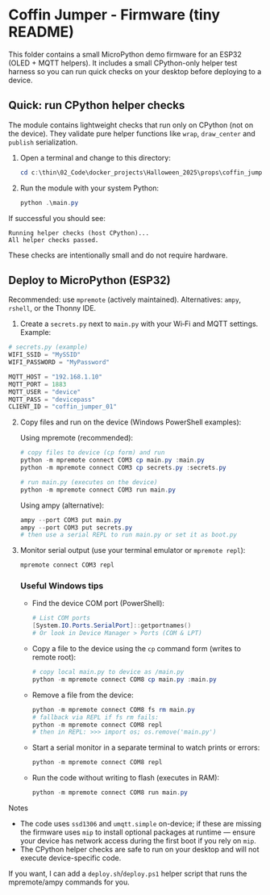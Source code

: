 # Coffin Jumper - Firmware (tiny README)

This folder contains a small MicroPython demo firmware for an ESP32 (OLED +
MQTT helpers). It includes a small CPython-only helper test harness so you can
run quick checks on your desktop before deploying to a device.

## Quick: run CPython helper checks

The module contains lightweight checks that run only on CPython (not on the
device). They validate pure helper functions like `wrap`, `draw_center` and
`publish` serialization.

1. Open a terminal and change to this directory:

   ```powershell
   cd c:\thin\02_Code\docker_projects\Halloween_2025\props\coffin_jumper\firmware
   ```

2. Run the module with your system Python:

   ```powershell
   python .\main.py
   ```

If successful you should see:

```
Running helper checks (host CPython)...
All helper checks passed.
```

These checks are intentionally small and do not require hardware.

## Deploy to MicroPython (ESP32)

Recommended: use `mpremote` (actively maintained). Alternatives: `ampy`,
`rshell`, or the Thonny IDE.

1. Create a `secrets.py` next to `main.py` with your Wi‑Fi and MQTT settings. Example:

```python
# secrets.py (example)
WIFI_SSID = "MySSID"
WIFI_PASSWORD = "MyPassword"

MQTT_HOST = "192.168.1.10"
MQTT_PORT = 1883
MQTT_USER = "device"
MQTT_PASS = "devicepass"
CLIENT_ID = "coffin_jumper_01"
```

2. Copy files and run on the device (Windows PowerShell examples):

   Using mpremote (recommended):

   ```powershell
   # copy files to device (cp form) and run
   python -m mpremote connect COM3 cp main.py :main.py
   python -m mpremote connect COM3 cp secrets.py :secrets.py

   # run main.py (executes on the device)
   python -m mpremote connect COM3 run main.py
   ```

   Using ampy (alternative):

   ```powershell
   ampy --port COM3 put main.py
   ampy --port COM3 put secrets.py
   # then use a serial REPL to run main.py or set it as boot.py
   ```

3. Monitor serial output (use your terminal emulator or `mpremote repl`):

   ```powershell
   mpremote connect COM3 repl
   ```

   ### Useful Windows tips

   - Find the device COM port (PowerShell):

      ```powershell
      # List COM ports
      [System.IO.Ports.SerialPort]::getportnames()
      # Or look in Device Manager > Ports (COM & LPT)
      ```

   - Copy a file to the device using the `cp` command form (writes to remote root):

      ```powershell
      # copy local main.py to device as /main.py
      python -m mpremote connect COM8 cp main.py :main.py
      ```

   - Remove a file from the device:

      ```powershell
      python -m mpremote connect COM8 fs rm main.py
      # fallback via REPL if fs rm fails:
      python -m mpremote connect COM8 repl
      # then in REPL: >>> import os; os.remove('main.py')
      ```

   - Start a serial monitor in a separate terminal to watch prints or errors:

      ```powershell
      python -m mpremote connect COM8 repl
      ```

   - Run the code without writing to flash (executes in RAM):

      ```powershell
      python -m mpremote connect COM8 run main.py
      ```

Notes
- The code uses `ssd1306` and `umqtt.simple` on-device; if these are missing
  the firmware uses `mip` to install optional packages at runtime — ensure your
  device has network access during the first boot if you rely on `mip`.
- The CPython helper checks are safe to run on your desktop and will not
  execute device-specific code.

If you want, I can add a `deploy.sh`/`deploy.ps1` helper script that runs the
mpremote/ampy commands for you.
